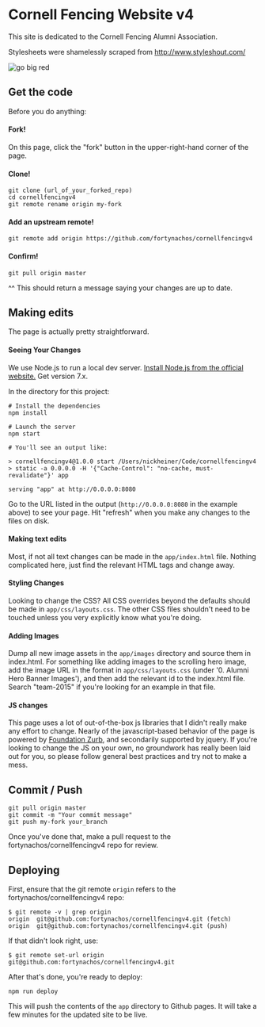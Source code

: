 # Cornell Fencing Website v4

This site is dedicated to the Cornell Fencing Alumni Association.

Stylesheets were shamelessly scraped from http://www.styleshout.com/

![go big red](http://i.imgur.com/9HjTMC5.png)

## Get the code
Before you do anything:

#### Fork!
On this page, click the "fork" button in the upper-right-hand corner of the page.

#### Clone!
```
git clone (url_of_your_forked_repo)
cd cornellfencingv4
git remote rename origin my-fork
```

#### Add an upstream remote!
```
git remote add origin https://github.com/fortynachos/cornellfencingv4
```

#### Confirm!
```
git pull origin master
```
^^ This should return a message saying your changes are up to date.

## Making edits
The page is actually pretty straightforward.

#### Seeing Your Changes
We use Node.js to run a local dev server. [Install Node.js from the official website.](https://nodejs.org/en/) Get version 7.x.

In the directory for this project:

```
# Install the dependencies
npm install

# Launch the server
npm start

# You'll see an output like:

> cornellfencingv4@1.0.0 start /Users/nickheiner/Code/cornellfencingv4
> static -a 0.0.0.0 -H '{"Cache-Control": "no-cache, must-revalidate"}' app

serving "app" at http://0.0.0.0:8080
```  

Go to the URL listed in the output (`http://0.0.0.0:8080` in the example above) to see your page. Hit "refresh" when you make any changes to the files on disk.

#### Making text edits
Most, if not all text changes can be made in the `app/index.html` file.  Nothing complicated here, just find the relevant HTML tags and change away.

#### Styling Changes
Looking to change the CSS?  All CSS overrides beyond the defaults should be made in `app/css/layouts.css`.  The other CSS files shouldn't need to be touched unless you very explicitly know what you're doing.

#### Adding Images
Dump all new image assets in the `app/images` directory and source them in index.html.  For something like adding images to the scrolling hero image, add the image URL in the format in `app/css/layouts.css` (under '0. Alumni Hero Banner Images'), and then add the relevant id to the index.html file.  Search "team-2015" if you're looking for an example in that file.  

#### JS changes
This page uses a lot of out-of-the-box js libraries that I didn't really make any effort to change.  Nearly of the javascript-based behavior of the page is powered by [Foundation Zurb](https://foundation.zurb.com), and secondarily supported by jquery.  If you're looking to change the JS on your own, no groundwork has really been laid out for you, so please follow general best practices and try not to make a mess.

## Commit / Push
```
git pull origin master
git commit -m "Your commit message"
git push my-fork your_branch
```

Once you've done that, make a pull request to the fortynachos/cornellfencingv4 repo for review.

## Deploying
First, ensure that the git remote `origin` refers to the fortynachos/cornellfencingv4 repo:

```
$ git remote -v | grep origin
origin	git@github.com:fortynachos/cornellfencingv4.git (fetch)
origin	git@github.com:fortynachos/cornellfencingv4.git (push)
```

If that didn't look right, use:

```
$ git remote set-url origin git@github.com:fortynachos/cornellfencingv4.git
```

After that's done, you're ready to deploy:

```
npm run deploy
```

This will push the contents of the `app` directory to Github pages. It will take a few minutes for the updated site to be live.
